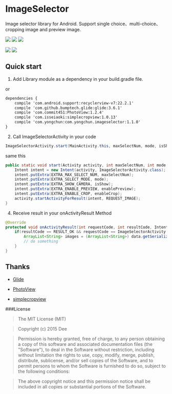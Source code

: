 # ImageSelector
Image selector library for Android. Support single choice、multi-choice、cropping image and preview image.

![](https://raw.githubusercontent.com/ioneday/ImageSelector/master/screenshot/Screenshot1.jpg)
![](https://raw.githubusercontent.com/ioneday/ImageSelector/master/screenshot/Screenshot2.jpg)
![](https://raw.githubusercontent.com/ioneday/ImageSelector/master/screenshot/Screenshot3.jpg)

![](https://raw.githubusercontent.com/ioneday/ImageSelector/master/screenshot/Screenshot4.jpg)
![](https://raw.githubusercontent.com/ioneday/ImageSelector/master/screenshot/Screenshot5.jpg)

## Quick start

1) Add Library module as a dependency in your build.gradle file.

or

```xml
dependencies {
    compile 'com.android.support:recyclerview-v7:22.2.1'
    compile 'com.github.bumptech.glide:glide:3.6.1'
    compile 'com.commit451:PhotoView:1.2.4'
    compile 'com.isseiaoki:simplecropview:1.0.13'
    compile 'com.yongchun:com.yongchun.imageselector:1.1.0'
}
```

2) Call ImageSelectorActivity in your code

```java
ImageSelectorActivity.start(MainActivity.this, maxSelectNum, mode, isShow,isPreview,isCrop);
```
same this

```java
public static void start(Activity activity, int maxSelectNum, int mode, boolean isShow, boolean enablePreview, boolean enableCrop) {
    Intent intent = new Intent(activity, ImageSelectorActivity.class);
    intent.putExtra(EXTRA_MAX_SELECT_NUM, maxSelectNum);
    intent.putExtra(EXTRA_SELECT_MODE, mode);
    intent.putExtra(EXTRA_SHOW_CAMERA, isShow);
    intent.putExtra(EXTRA_ENABLE_PREVIEW, enablePreview);
    intent.putExtra(EXTRA_ENABLE_CROP, enableCrop);
    activity.startActivityForResult(intent, REQUEST_IMAGE);
}
```
4) Receive result in your onActivityResult Method

``` java
@Override
protected void onActivityResult(int requestCode, int resultCode, Intent data) {
    if(resultCode == RESULT_OK && requestCode == ImageSelectorActivity.REQUEST_IMAGE){
        ArrayList<String> images = (ArrayList<String>) data.getSerializableExtra(ImageSelectorActivity.REQUEST_OUTPUT);
        // do something
    }
}
```

## Thanks

* [Glide](https://github.com/bumptech/glide)

* [PhotoView](https://github.com/chrisbanes/PhotoView)

* [simplecropview](https://github.com/IsseiAoki/SimpleCropView)

###License
>The MIT License (MIT)

>Copyright (c) 2015 Dee

>Permission is hereby granted, free of charge, to any person obtaining a copy
of this software and associated documentation files (the "Software"), to deal
in the Software without restriction, including without limitation the rights
to use, copy, modify, merge, publish, distribute, sublicense, and/or sell
copies of the Software, and to permit persons to whom the Software is
furnished to do so, subject to the following conditions:

>The above copyright notice and this permission notice shall be included in all
copies or substantial portions of the Software.
